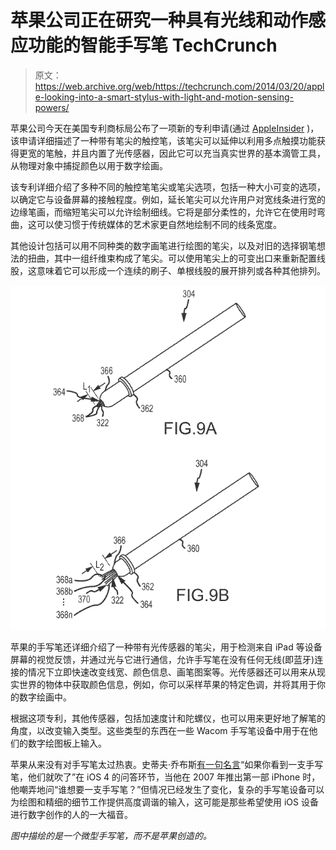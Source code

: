# 苹果公司正在研究一种具有光线和动作感应功能的智能手写笔 TechCrunch

> 原文：<https://web.archive.org/web/https://techcrunch.com/2014/03/20/apple-looking-into-a-smart-stylus-with-light-and-motion-sensing-powers/>

苹果公司今天在美国专利商标局公布了一项新的专利申请(通过 [AppleInsider](https://web.archive.org/web/20221007025853/http://appleinsider.com/articles/14/03/20/apple-investigating-stylus-with-extendable-multitouch-nib-onboard-light-and-motion-sensors) )，该申请详细描述了一种带有笔尖的触控笔，该笔尖可以延伸以利用多点触摸功能获得更宽的笔触，并且内置了光传感器，因此它可以充当真实世界的基本滴管工具，从物理对象中捕捉颜色以用于数字绘画。

该专利详细介绍了多种不同的触控笔笔尖或笔尖选项，包括一种大小可变的选项，以确定它与设备屏幕的接触程度。例如，延长笔尖可以允许用户对宽线条进行宽的边缘笔画，而缩短笔尖可以允许绘制细线。它将是部分柔性的，允许它在使用时弯曲，这可以使习惯于传统媒体的艺术家更自然地绘制不同的线条宽度。

其他设计包括可以用不同种类的数字画笔进行绘图的笔尖，以及对旧的选择钢笔想法的扭曲，其中一组纤维束构成了笔尖。可以使用笔尖上的可变出口来重新配置线股，这意味着它可以形成一个连续的刷子、单根线股的展开排列或各种其他排列。

![Screen Shot 2014-03-20 at 7.45.00 AM](img/70a9a66614c02ef0995b2c2ade42e18b.png)

苹果的手写笔还详细介绍了一种带有光传感器的笔尖，用于检测来自 iPad 等设备屏幕的视觉反馈，并通过光与它进行通信，允许手写笔在没有任何无线(即蓝牙)连接的情况下立即快速改变线宽、颜色信息、画笔图案等。光传感器还可以用来从现实世界的物体中获取颜色信息，例如，你可以采样苹果的特定色调，并将其用于你的数字绘画中。

根据这项专利，其他传感器，包括加速度计和陀螺仪，也可以用来更好地了解笔的角度，以改变输入类型。这些类型的东西在一些 Wacom 手写笔设备中用于在他们的数字绘图板上输入。

苹果从来没有对手写笔太过热衷。史蒂夫·乔布斯[有一句名言](https://web.archive.org/web/20221007025853/http://www.engadget.com/2010/04/08/jobs-if-you-see-a-stylus-or-a-task-manager-they-blew-it/)“如果你看到一支手写笔，他们就吹了”在 iOS 4 的问答环节，当他在 2007 年推出第一部 iPhone 时，他嘲弄地问“谁想要一支手写笔？”但情况已经发生了变化，复杂的手写笔设备可以为绘图和精细的细节工作提供高度调谐的输入，这可能是那些希望使用 iOS 设备进行数字创作的人的一大福音。

*图中描绘的是一个微型手写笔，而不是苹果创造的。*